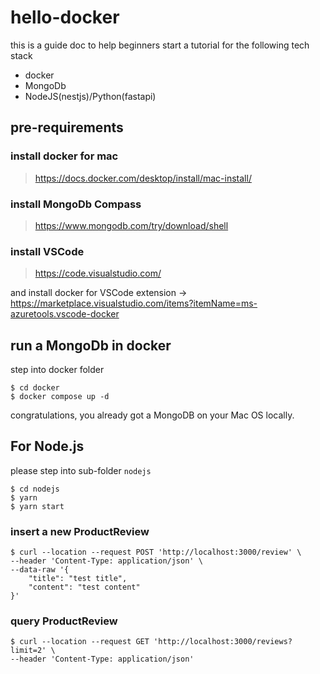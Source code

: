 # hello-docker

this is a guide doc to help beginners start a tutorial for the following tech stack

- docker
- MongoDb
- NodeJS(nestjs)/Python(fastapi)

## pre-requirements

### install docker for mac

> https://docs.docker.com/desktop/install/mac-install/

### install MongoDb Compass

> https://www.mongodb.com/try/download/shell

### install VSCode

> https://code.visualstudio.com/

and install docker for VSCode extension -> https://marketplace.visualstudio.com/items?itemName=ms-azuretools.vscode-docker


## run a MongoDb in docker

step into docker folder

```shell
$ cd docker
$ docker compose up -d
```

congratulations, you already got a MongoDB on your Mac OS locally.

## For Node.js

please step into sub-folder `nodejs`

```shell
$ cd nodejs
$ yarn
$ yarn start
```

### insert a new ProductReview

```shell
$ curl --location --request POST 'http://localhost:3000/review' \
--header 'Content-Type: application/json' \
--data-raw '{
    "title": "test title",
    "content": "test content"
}'
```

### query ProductReview

```shell
$ curl --location --request GET 'http://localhost:3000/reviews?limit=2' \
--header 'Content-Type: application/json'
```